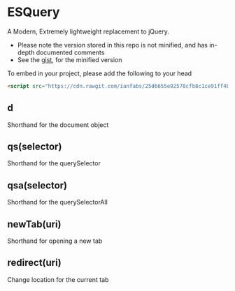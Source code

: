 # ESQuery
A Modern, Extremely lightweight replacement to jQuery.

 - Please note the version stored in this repo is not minified, and has in-depth documented comments
 - See the [gist](https://gist.github.com/ianfabs/25d6655e92578cfb8c1ce91ff4ba0a22), for the minified version

To embed in your project, please add the following to your head
```html
<script src="https://cdn.rawgit.com/ianfabs/25d6655e92578cfb8c1ce91ff4ba0a22/raw/94a567c30f298c0dd22e23401344cd33875cbc7b/esquery.min.js" defer></script>
```

## d
 Shorthand for the document object

## qs(selector)
  Shorthand for the querySelector
  
## qsa(selector)
  Shorthand for the querySelectorAll
  
## newTab(uri)
  Shorthand for opening a new tab
  
## redirect(uri)
  Change location for the current tab
